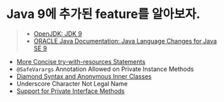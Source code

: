 # Java 9에 추가된 feature를 알아보자. 
> - [OpenJDK: JDK 9](https://openjdk.java.net/projects/jdk9/)
> - [ORACLE Java Documentation: Java Language Changes for Java SE 9](https://docs.oracle.com/en/java/javase/16/language/java-language-changes.html#GUID-B06D7006-D9F4-42F8-AD21-BF861747EDCF)

- [More Concise try-with-resources Statements](./Java9__Try-With-Resources.md)
- `@SafeVarargs` Annotation Allowed on Private Instance Methods
- [Diamond Syntax and Anonymous Inner Classes](./Java9__Diamond_Syntax_And_Anonymous_Inner_Classes.md)
- Underscore Character Not Legal Name
- [Support for Private Interface Methods](./Java9__private_method_in_Interface.md)